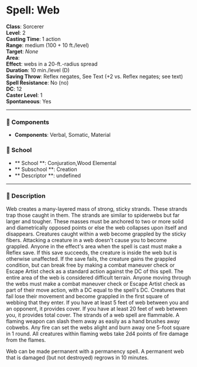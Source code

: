 
# Spell: Web
**Class**: Sorcerer  
**Level**: 2  
**Casting Time**: 1 action  
**Range**: medium (100 + 10 ft./level)  
**Target**: _None_  
**Area**:   
**Effect**: webs in a 20-ft.-radius spread  
**Duration**: 10 min./level (D)  
**Saving Throw**: Reflex negates, See Text (+2 vs. Reflex negates; see text)  
**Spell Resistance**: No (no)  
**DC**: 12  
**Caster Level**: 1  
**Spontaneous**: Yes

---

### 🔮 Components
- **Components**: Verbal, Somatic, Material

### 🏫 School
- ** School **: Conjuration,Wood Elemental
- ** Subschool **: Creation
- ** Descriptor **: undefined
---

### 📜 Description
Web creates a many-layered mass of strong, sticky strands. These strands trap those caught in them. The strands are similar to spiderwebs but far larger and tougher. These masses must be anchored to two or more solid and diametrically opposed points or else the web collapses upon itself and disappears. Creatures caught within a web become grappled by the sticky fibers. Attacking a creature in a web doesn't cause you to become grappled. Anyone in the effect's area when the spell is cast must make a Reflex save. If this save succeeds, the creature is inside the web but is otherwise unaffected. If the save fails, the creature gains the grappled condition, but can break free by making a combat maneuver check or Escape Artist check as a standard action against the DC of this spell. The entire area of the web is considered difficult terrain. Anyone moving through the webs must make a combat maneuver check or Escape Artist check as part of their move action, with a DC equal to the spell's DC. Creatures that fail lose their movement and become grappled in the first square of webbing that they enter. If you have at least 5 feet of web between you and an opponent, it provides cover. If you have at least 20 feet of web between you, it provides total cover. The strands of a web spell are flammable. A flaming weapon can slash them away as easily as a hand brushes away cobwebs. Any fire can set the webs alight and burn away one 5-foot square in 1 round. All creatures within flaming webs take 2d4 points of fire damage from the flames.

Web can be made permanent with a permanency spell. A permanent web that is damaged (but not destroyed) regrows in 10 minutes.
